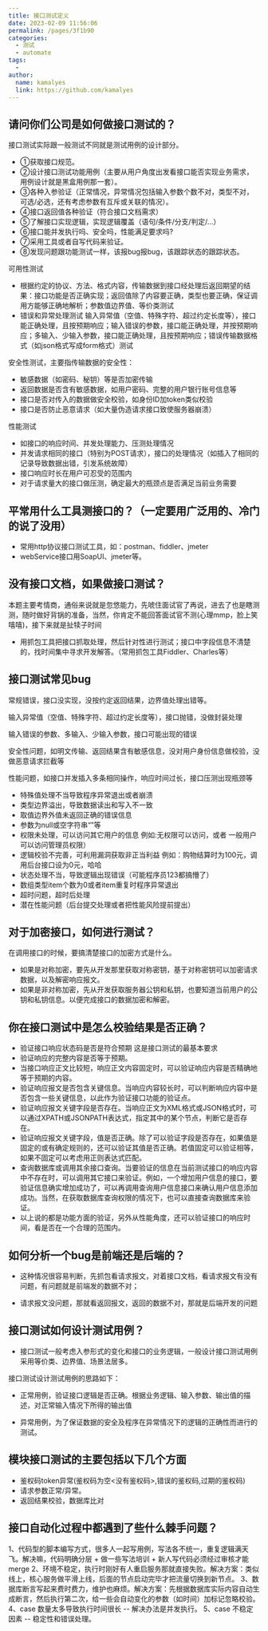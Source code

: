 ```yaml
---
title: 接口测试定义
date: 2023-02-09 11:56:06
permalink: /pages/3f1b90
categories:
  - 测试
  - automate
tags:
  - 
author: 
  name: kamalyes
  link: https://github.com/kamalyes
---
```

## 请问你们公司是如何做接口测试的？

接口测试实际跟一般测试不同就是测试用例的设计部分。

- ①获取接口规范。
- ②设计接口测试功能用例（主要从用户角度出发看接口能否实现业务需求，用例设计就是黑盒用例那一套）。
- ③各种入参验证（正常情况，异常情况包括输入参数个数不对，类型不对，可选/必选，还有考虑参数有互斥或关联的情况）。
- ④接口返回值各种验证（符合接口文档需求）
- ⑤了解接口实现逻辑，实现逻辑覆盖（语句/条件/分支/判定/…）
- ⑥接口能并发执行吗、安全吗，性能满足要求吗?
- ⑦采用工具或者自写代码来验证。
- ⑧发现问题跟功能测试一样，该报bug报bug，该跟踪状态的跟踪状态。

可用性测试

- 根据约定的协议、方法、格式内容，传输数据到接口经处理后返回期望的结果：接口功能是否正确实现；返回值除了内容要正确，类型也要正确，保证调用方能够正确地解析；参数值边界值、等价类测试
- 错误和异常处理测试 输入异常值（空值、特殊字符、超过约定长度等），接口能正确处理，且按预期响应；输入错误的参数，接口能正确处理，并按预期响应；多输入、少输入参数，接口能正确处理，且按预期响应；错误传输数据格式（如json格式写成form格式）测试

安全性测试，主要指传输数据的安全性：

- 敏感数据（如密码、秘钥）等是否加密传输
- 返回数据是否含有敏感数据，如用户密码、完整的用户银行账号信息等
- 接口是否对传入的数据做安全校验，如身份ID加token类似校验
- 接口是否防止恶意请求（如大量伪造请求接口致使服务器崩溃）

性能测试

- 如接口的响应时间、并发处理能力、压测处理情况
- 并发请求相同的接口（特别为POST请求），接口的处理情况（如插入了相同的记录导致数据出错，引发系统故障）
- 接口响应时长在用户可忍受的范围内
- 对于请求量大的接口做压测，确定最大的瓶颈点是否满足当前业务需要

## 平常用什么工具测接口的？（一定要用广泛用的、冷门的说了没用）

- 常用http协议接口测试工具，如：postman、fiddler、jmeter
- webService接口用SoapUI、jmeter等。

## 没有接口文档，如果做接口测试？

本题主要考情商，通俗来说就是忽悠能力，先唬住面试官了再说，进去了也是瞎测测，随时做好背锅的准备，当然，你肯定不能回答面试官不测(心理mmp，脸上笑嘻嘻)，接下来就是扯犊子时间

- 用抓包工具把接口抓取处理，然后针对性进行测试；接口中字段信息不清楚的，找时间集中寻求开发解答。（常用抓包工具Fiddler、Charles等）

## 接口测试常见bug

常规错误，接口没实现，没按约定返回结果，边界值处理出错等。

输入异常值（空值、特殊字符、超过约定长度等），接口抛错，没做封装处理

输入错误的参数、多输入、少输入参数，接口可能出现的错误

安全性问题，如明文传输、返回结果含有敏感信息，没对用户身份信息做校验，没做恶意请求拦截等

性能问题，如接口并发插入多条相同操作，响应时间过长，接口压测出现瓶颈等

- 特殊值处理不当导致程序异常退出或者崩溃
- 类型边界溢出，导致数据读出和写入不一致
- 取值边界外值未返回正确的错误信息
- 参数为null或空字符串“”等
- 权限未处理，可以访问其它用户的信息 例如:无权限可以访问，或者 一般用户可以访问管理员权限）
- 逻辑校验不完善，可利用漏洞获取非正当利益  例如：购物结算时为100元，调用后台接口设为0元，哈哈
- 状态处理不当，导致逻辑出现错误（可能程序员123都搞懵了）
- 数组类型item个数为0或者item重复时程序异常退出
- 超时问题，超时后处理
- 潜在性能问题（后台提交处理或者把性能风险提前提出）

## 对于加密接口，如何进行测试？

在调用接口的时候，要搞清楚接口的加密方式是什么。

- 如果是对称加密，要先从开发那里获取对称密钥，基于对称密钥可以加密请求数据，以及解密响应报文。
- 如果是非对称加密，先从开发获取服务器公钥和私钥，也要知道当前用户的公钥和私钥信息。以便完成接口的数据加密和解密。

## 你在接口测试中是怎么校验结果是否正确？

- 验证接口响应状态码是否是符合预期 这是接口测试的最基本要求
- 验证响应的完整内容是否等于预期。
- 当接口响应正文比较短，响应正文内容固定时，可以验证响应内容是否精确地等于预期的内容。
- 验证响应报文是否包含关键信息。当响应内容较长时，可以判断响应内容中是否包含一些关键信息，以此作为验证接口功能的验证点。
- 验证响应报文关键字段是否存在。当响应正文为XML格式或JSON格式时，可以通过XPATH或JSONPATH表达式，指定其中的某个节点，判断它是否存在。
- 验证响应报文关键字段，值是否正确。除了可以验证字段是否存在，如果值是固定的或有确定规则的，还可以验证其值是否正确。若值固定可以验证相等，如果不固定可以考虑用正则表达式匹配。
- 查询数据库或调用其余接口查询。当要验证的信息在当前测试接口的响应内容中不存在时，可以调用其它接口来验证。例如，一个增加用户信息的接口，要验证信息确实增加成功了，可以再调用查询用户信息接口来确认用户信息添加成功。当然，在获取数据库查询权限的情况下，也可以直接查询数据库来验证。
- 以上说的都是功能方面的验证，另外从性能角度，还可以验证接口的响应时间，看是否在一个合理的范围内。

## 如何分析一个bug是前端还是后端的？

- 这种情况很容易判断，先抓包看请求报文，对着接口文档，看请求报文有没有问题，有问题就是前端发的数据不对；

- 请求报文没问题，那就看返回报文，返回的数据不对，那就是后端开发的问题

## 接口测试如何设计测试用例？

- 接口测试一般考虑入参形式的变化和接口的业务逻辑，一般设计接口测试用例采用等价类、边界值、场景法居多。

接口测试设计测试用例的思路如下：

- 正常用例，验证接口逻辑是否正确。根据业务逻辑、输入参数、输出值的描述，对正常输入情况下所得的输出值

- 异常用例，为了保证数据的安全及程序在异常情况下的逻辑的正确性而进行的测试。

## 模块接口测试的主要包括以下几个方面

- 鉴权码token异常(鉴权码为空<没有鉴权码>,错误的鉴权码,过期的鉴权码)
- 请求参数正常/异常。
- 返回结果校验，数据库比对

## 接口自动化过程中都遇到了些什么棘手问题？

1、代码型的脚本编写方式，很多人一起写用例，写法各不统一，重复逻辑满天飞。解决嘛，代码明确分层 + 做一些写法培训 + 新人写代码必须经过审核才能 merge
2、环境不稳定，执行时刚好有人重启服务那就直接失败。解决方案：类似线上，核心服务做平滑上线，后面的节点启动完毕才把流量切换到新节点。
3、数据库断言写起来费时费力，维护也麻烦。解决方案：先根据数据库实际内容自动生成断言，然后执行第二次，给一些会自动变化的参数（如时间）加标记忽略校验。
4、case 数量太多导致执行时间很长 -- 解决办法是并发执行。
5、case 不稳定因素 -- 稳定性和错误处理。

